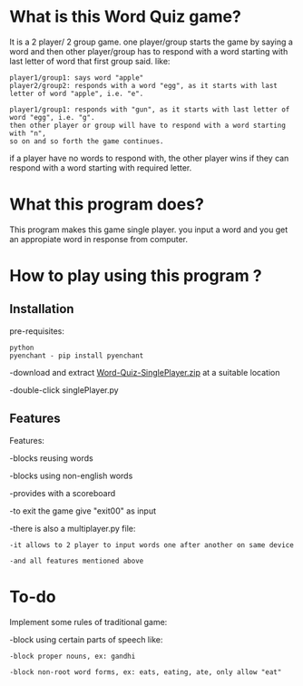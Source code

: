 # What is this Word Quiz game?

It is a 2 player/ 2 group game. one player/group starts the game by saying a word and then other player/group has to respond with a word starting with last letter of word that first group said. like:
```
player1/group1: says word "apple"
player2/group2: responds with a word "egg", as it starts with last letter of word "apple", i.e. "e".

player1/group1: responds with "gun", as it starts with last letter of word "egg", i.e. "g".
then other player or group will have to respond with a word starting with "n",
so on and so forth the game continues.

```
if a player have no words to respond with, the other player wins if they can respond with a word starting with required letter.


# What this program does?
 
This program makes this game single player. you input a word and you get an appropiate word in response from computer.

# How to play using this program ?

## Installation
pre-requisites:
```
python
pyenchant - pip install pyenchant
```

-download and extract [Word-Quiz-SinglePlayer.zip](https://github.com/aditya24raj/Word-Quiz/blob/master/Word-Quiz-SinglePlayer.zip) at a suitable location

-double-click singlePlayer.py

## Features
Features:

-blocks reusing words

-blocks using non-english words

-provides with a scoreboard

-to exit the game give "exit00" as input

-there is also a multiplayer.py file:
    
    -it allows to 2 player to input words one after another on same device
    
    -and all features mentioned above

# To-do
Implement some rules of traditional game: 

-block using certain parts of speech like:

    -block proper nouns, ex: gandhi
    
    -block non-root word forms, ex: eats, eating, ate, only allow "eat"













